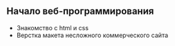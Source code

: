 ## Начало веб-программирования
- Знакомство с html и сss
- Верстка макета несложного коммерческого сайта
